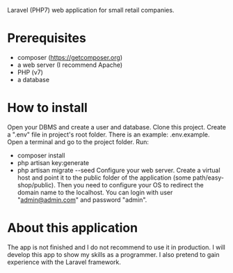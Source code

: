 Laravel (PHP7) web application for small retail companies.

# Prerequisites

- composer (https://getcomposer.org)
- a web server (I recommend Apache)
- PHP (v7)
- a database

# How to install

Open your DBMS and create a user and database.
Clone this project.
Create a ".env" file in project's root folder. There is an example: .env.example.
Open a terminal and go to the project folder. Run:
- composer install
- php artisan key:generate
- php artisan migrate --seed
Configure your web server. Create a virtual host and point it to the public folder of the application (some path/easy-shop/public). Then you need to configure your OS to redirect the domain name to the localhost.
You can login with user "admin@admin.com" and password "admin".

# About this application

The app is not finished and I do not recommend to use it in production. I will develop this app to show my skills as a programmer. I also pretend to gain experience with the Laravel framework.

